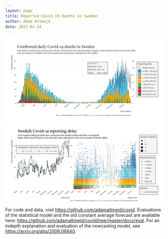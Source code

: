 ```yaml
---
layout: page
title: Reported Covid-19 deaths in Sweden
author: Adam Altmejd
date: 2021-01-24
---
```


![Graph of Swedish Covid-19 deaths with reporting delay.](deaths_lag_sweden_2021-01-24.png "Swedish Covid-19 deaths.")
![Graph of Swedish Covid-19 reporting delay in daily deaths.](lag_trend_sweden_2021-01-24.png "Trend in Swedish Covid-19 mortality reporting delay.")
For code and data, visit <https://github.com/adamaltmejd/covid>.
Evaluations of the statistical model and the old constant average forecast are available here: <https://github.com/adamaltmejd/covid/tree/master/docs/eval>.
For an indepth explanation and evaluation of the nowcasting model, see <https://arxiv.org/abs/2006.06840>.
